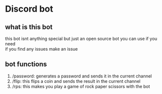 # Discord bot
## what is this bot  
this bot isnt anything special but just an open source bot you can use if you need  
if you find any issues make an issue
## bot functions  
1. /password: generates a password and sends it in the current channel  
2. /flip: this flips a coin and sends the result in the current channel  
3. /rps: this makes you play a game of rock paper scissors with the bot
